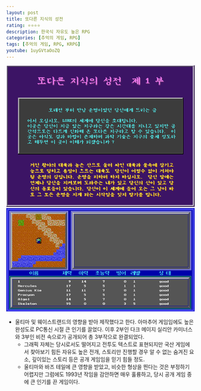 ```yaml
---
layout: post
title: 또다른 지식의 성전
rating: ⭐️⭐️⭐️⭐️
description: 한국식 자유도 높은 RPG
categories: [추억의 게임, RPG]
tags: [추억의 게임, RPG, KRPG]
youtube: 1uyGVtaOoZQ
---
```


![또다른 지식의 성전](../../images/2004/lore_00.png)
![또다른 지식의 성전](../../images/2004/lore_01.png)

- 울티마 및 웨이스트랜드의 영향을 받아 제작했다고 한다. 아마추어 게임임에도 높은 완성도로 PC통신 시절 큰 인기를 끌었다. 이후 2부인 다크 메이지 실리안 카미너스와 3부인 비전 속으로가 공개되어 총 3부작으로 완결되었다.
    - 그래픽 자체는 당시로서도 떨어지고 전투도 텍스트로 표현되지만 국산 게임에서 찾아보기 힘든 자유도 높은 전개, 스토리만 진행할 경우 알 수 없는 숨겨진 요소, 깊이있는 스토리 등은 공개 게임임을 믿기 힘들 정도.
    - 울티마와 바즈 테일에 큰 영향을 받았고, 비슷한 형상을 띈다는 것은 부정하기 어렵지만 그럼에도 1993년 작임을 감안하면 매우 훌륭하고, 당시 공개 게임 중에 큰 인기를 끈 게임이다.
